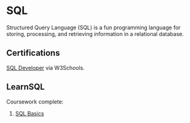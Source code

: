 # SQL

Structured Query Language (SQL) is a fun programming language for storing, processing, and retrieving information in a relational database.
 
## Certifications

[SQL Developer](https://verify.w3schools.com/1MSUHZ58B6) via W3Schools.

## LearnSQL

Coursework complete:

1. [SQL Basics](/learnSQL/01_SQL_Basics.md)